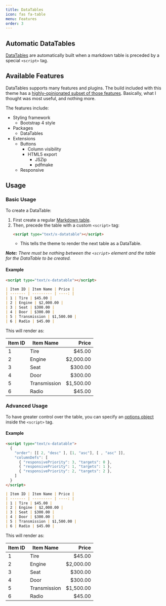 ```yaml
---
title: DataTables
icon: fas fa-table
menu: Features
order: 3
---
```


## Automatic DataTables

[DataTables](https://datatables.net/) are automatically built when a markdown table is preceded by a special `<script>` tag.


## Available Features

DataTables supports many features and plugins. The build included with this theme has a [highly-opinionated subset of those features](https://datatables.net/download/#bs4/jszip-2.5.0/pdfmake-0.1.36/dt-1.10.18/b-1.5.6/b-colvis-1.5.6/b-html5-1.5.6/r-2.2.2). Basically, what I thought was most useful, and nothing more.

The features include:

* Styling framework
  * Bootstrap 4 style
* Packages
  * DataTables
* Extensions
  * Buttons
    * Column visibility
    * HTML5 export
      * JSZip
      * pdfmake
  * Responsive


## Usage


### Basic Usage

To create a DataTable:

1. First create a regular [Markdown table](https://help.github.com/en/articles/organizing-information-with-tables).
2. Then, precede the table with a custom `<script>` tag:
   ```html
   <script type="text/x-datatable"></script>
   ```
   * This tells the theme to render the next table as a DataTable.

_**Note:** There must be nothing between the `<script>` element and the table for the DataTable to be created._


#### Example

```markdown
<script type="text/x-datatable"></script>

| Item ID | Item Name | Price |
| ------- | --------- | ----: |
| 1 | Tire | $45.00 |
| 2 | Engine | $2,000.00 |
| 3 | Seat | $300.00 |
| 4 | Door | $300.00 |
| 5 | Transmission | $1,500.00 |
| 6 | Radio | $45.00 |
```

This will render as:

<script type="text/x-datatable"></script>

| Item ID | Item Name | Price |
| ------- | --------- | ----: |
| 1 | Tire | $45.00 |
| 2 | Engine | $2,000.00 |
| 3 | Seat | $300.00 |
| 4 | Door | $300.00 |
| 5 | Transmission | $1,500.00 |
| 6 | Radio | $45.00 |


### Advanced Usage

To have greater control over the table, you can specify an [options object](https://datatables.net/manual/options) inside the `<script>` tag.


#### Example


```markdown
<script type="text/x-datatable">
  {
    "order": [[ 2, "desc" ], [1, "asc"], [ , "asc" ]],
    "columnDefs": [
      { "responsivePriority": 3, "targets": 0 },
      { "responsivePriority": 1, "targets": 1 },
      { "responsivePriority": 2, "targets": 2 },
    ]
  }
</script>

| Item ID | Item Name | Price |
| ------- | --------- | ----: |
| 1 | Tire | $45.00 |
| 2 | Engine | $2,000.00 |
| 3 | Seat | $300.00 |
| 4 | Door | $300.00 |
| 5 | Transmission | $1,500.00 |
| 6 | Radio | $45.00 |

```

This will render as:

<script type="text/x-datatable">{
  "order": [[ 2, "desc" ], [1, "asc"], [ , "asc" ]],
  "columnDefs": [
    { "responsivePriority": 3, "targets": 0 },
    { "responsivePriority": 1, "targets": 1 },
    { "responsivePriority": 2, "targets": 2 },
  ]
}</script>

| Item ID | Item Name | Price |
| ------- | --------- | ----: |
| 1 | Tire | $45.00 |
| 2 | Engine | $2,000.00 |
| 3 | Seat | $300.00 |
| 4 | Door | $300.00 |
| 5 | Transmission | $1,500.00 |
| 6 | Radio | $45.00 |
